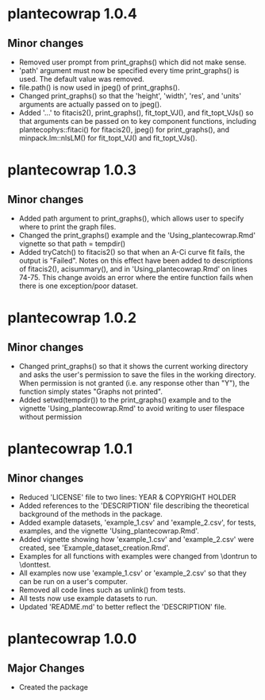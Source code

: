 # plantecowrap 1.0.4

## Minor changes

- Removed user prompt from print_graphs() which did not make sense.
- 'path' argument must now be specified every time print_graphs() is used. The
default value was removed.
- file.path() is now used in jpeg() of print_graphs().
- Changed print_graphs() so that the 'height', 'width', 'res', and 'units'
arguments are actually passed on to jpeg().
- Added '...' to fitacis2(), print_graphs(), fit_topt_VJ(), and fit_topt_VJs()
so that arguments can be passed on to key component functions, including
plantecophys::fitaci() for fitacis2(), jpeg() for print_graphs(), and
minpack.lm::nlsLM() for fit_topt_VJ() and fit_topt_VJs().

# plantecowrap 1.0.3

## Minor changes

- Added path argument to print_graphs(), which allows user to specify where to
print the graph files.
- Changed the print_graphs() example and the 'Using_plantecowrap.Rmd' vignette
so that path = tempdir()
- Added tryCatch() to fitacis2() so that when an A-Ci curve fit fails, the
output is "Failed". Notes on this effect have been added to descriptions of
fitacis2(), acisummary(), and in 'Using_plantecowrap.Rmd' on lines 74-75. This
change avoids an error where the entire function fails when there is one
exception/poor dataset.

# plantecowrap 1.0.2

## Minor changes

- Changed print_graphs() so that it shows the current working directory and
asks the user's permission to save the files in the working directory. When
permission is not granted (i.e. any response other than "Y"), the function
simply states "Graphs not printed".
- Added setwd(tempdir()) to the print_graphs() example and to the vignette
'Using_plantecowrap.Rmd' to avoid writing to user filespace without permission

# plantecowrap 1.0.1

## Minor changes

- Reduced 'LICENSE' file to two lines: YEAR & COPYRIGHT HOLDER
- Added references to the 'DESCRIPTION' file describing the theoretical
background of the methods in the package.
- Added example datasets, 'example_1.csv' and 'example_2.csv', for tests,
examples, and the vignette 'Using_plantecowrap.Rmd'.
- Added vignette showing how 'example_1.csv' and 'example_2.csv' were created,
see 'Example_dataset_creation.Rmd'.
- Examples for all functions with examples were changed from \dontrun to
\donttest.
- All examples now use 'example_1.csv' or 'example_2.csv' so that they can be
run on a user's computer.
- Removed all code lines such as unlink() from tests.
- All tests now use example datasets to run.
- Updated 'README.md' to better reflect the 'DESCRIPTION' file.

# plantecowrap 1.0.0

## Major Changes

- Created the package
